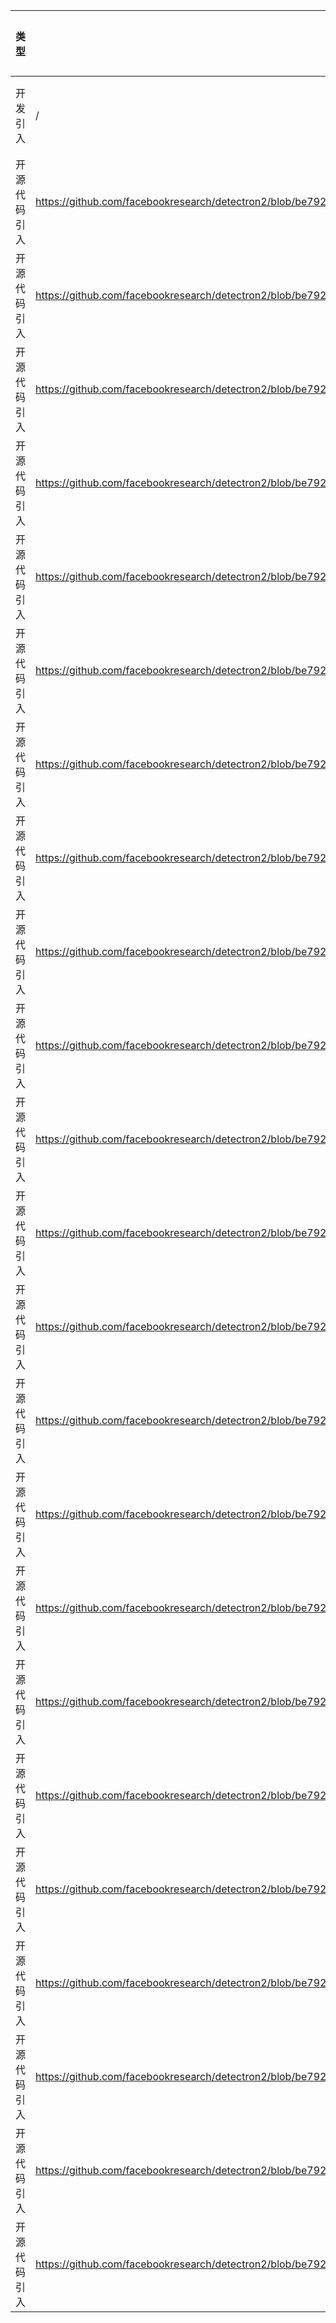 | 类型     | 开源代码地址                                                                                                                          | 文件名                                             | 公网IP地址/公网URL地址/域名/邮箱地址                                                                                           | 用途说明   |
|--------|---------------------------------------------------------------------------------------------------------------------------------|-------------------------------------------------|------------------------------------------------------------------------------------------------------------------|--------|
| 开发引入   | /                                                                                                                               | url.ini                                         | https://dl.fbaipublicfiles.com/detectron2                                                                        | 下载数据集  |
| 开源代码引入 | https://github.com/facebookresearch/detectron2/blob/be792b959bca9af0aacfa04799537856c7a92802/datasets/prepare_panoptic_fpn.py   | Cascade_RCNN/datasets/prepare_panoptic_fpn.py   | https://dl.fbaipublicfiles.com/detectron2/                                                                       | 下载数据集  |
| 开源代码引入 | https://github.com/facebookresearch/detectron2/blob/be792b959bca9af0aacfa04799537856c7a92802/detectron2/checkpoint/catalog.py   | Cascade_RCNN/detectron2/checkpoint/catalog.py   | https://dl.fbaipublicfiles.com/detectron                                                                         | 下载权重文件 |
| 开源代码引入 | https://github.com/facebookresearch/detectron2/blob/be792b959bca9af0aacfa04799537856c7a92802/detectron2/checkpoint/catalog.py   | Cascade_RCNN/detectron2/checkpoint/catalog.py   | https://dl.fbaipublicfiles.com/detectron2/                                                                       | 下载权重文件 |
| 开源代码引入 | https://github.com/facebookresearch/detectron2/blob/be792b959bca9af0aacfa04799537856c7a92802/detectron2/model_zoo/model_zoo.py  | Cascade_RCNN/detectron2/model_zoo/model_zoo.py  | https://dl.fbaipublicfiles.com/detectron2/                                                                       | 下载权重文件 |
| 开源代码引入 | https://github.com/facebookresearch/detectron2/blob/be792b959bca9af0aacfa04799537856c7a92802/dev/packaging/build_wheel.sh       | Cascade_RCNN/dev/packaging/build_wheel.sh       | https://download.pytorch.org/whl/"$CU_VERSION"/torch_stable.html                                                 | 下载第三方包 |
| 开源代码引入 | https://github.com/facebookresearch/detectron2/blob/be792b959bca9af0aacfa04799537856c7a92802/dev/packaging/gen_install_table.py | Cascade_RCNN/dev/packaging/gen_install_table.py | https://dl.fbaipublicfiles.com/detectron2/wheels/{cuda}/torch{torch}/index.html                                  | 下载第三方包 |
| 开源代码引入 | https://github.com/facebookresearch/detectron2/blob/be792b959bca9af0aacfa04799537856c7a92802/docker/Dockerfile                  | Cascade_RCNN/docker/Dockerfile                  | https://bootstrap.pypa.io/get-pip.py                                                                             | 下载第三方包 |
| 开源代码引入 | https://github.com/facebookresearch/detectron2/blob/be792b959bca9af0aacfa04799537856c7a92802/docker/Dockerfile                  | Cascade_RCNN/docker/Dockerfile                  | https://download.pytorch.org/whl/cu101/torch_stable.html                                                         | 下载第三方包 |
| 开源代码引入 | https://github.com/facebookresearch/detectron2/blob/be792b959bca9af0aacfa04799537856c7a92802/docker/Dockerfile                  | Cascade_RCNN/docker/Dockerfile                  | https://github.com/facebookresearch/detectron2                                                                   | 下载第三方包 |
| 开源代码引入 | https://github.com/facebookresearch/detectron2/blob/be792b959bca9af0aacfa04799537856c7a92802/docker/Dockerfile                  | Cascade_RCNN/docker/Dockerfile                  | https://github.com/facebookresearch/fvcore                                                                       | 下载第三方包 |
| 开源代码引入 | https://github.com/facebookresearch/detectron2/blob/be792b959bca9af0aacfa04799537856c7a92802/docker/Dockerfile-circleci         | Cascade_RCNN/docker/Dockerfile-circleci         | https://bootstrap.pypa.io/get-pip.py                                                                             | 下载第三方包 |
| 开源代码引入 | https://github.com/facebookresearch/detectron2/blob/be792b959bca9af0aacfa04799537856c7a92802/docker/Dockerfile-circleci         | Cascade_RCNN/docker/Dockerfile-circleci         | https://download.pytorch.org/whl/cu101/torch_stable.html                                                         | 下载第三方包 |
| 开源代码引入 | https://github.com/facebookresearch/detectron2/blob/be792b959bca9af0aacfa04799537856c7a92802/docs/conf.py                       | Cascade_RCNN/docs/conf.py                       | https://github.com/facebookresearch/detectron2/blob/master/                                                      | 源码链接   |
| 开源代码引入 | https://github.com/facebookresearch/detectron2/blob/be792b959bca9af0aacfa04799537856c7a92802/docs/conf.py                       | Cascade_RCNN/docs/conf.py                       | https://docs.python.org/3.6                                                                                      | 源码链接   |
| 开源代码引入 | https://github.com/facebookresearch/detectron2/blob/be792b959bca9af0aacfa04799537856c7a92802/docs/conf.py                       | Cascade_RCNN/docs/conf.py                       | https://docs.scipy.org/doc/numpy/                                                                                | 源码链接   |
| 开源代码引入 | https://github.com/facebookresearch/detectron2/blob/be792b959bca9af0aacfa04799537856c7a92802/docs/conf.py                       | Cascade_RCNN/docs/conf.py                       | https://pytorch.org/docs/master/                                                                                 | 源码链接   |
| 开源代码引入 | https://github.com/facebookresearch/detectron2/blob/be792b959bca9af0aacfa04799537856c7a92802/docs/conf.py                       | Cascade_RCNN/docs/conf.py                       | https://arxiv.org/abs/                                                                                           | 论文链接   |
| 开源代码引入 | https://github.com/facebookresearch/detectron2/blob/be792b959bca9af0aacfa04799537856c7a92802/setup.py                           | Cascade_RCNN/setup.py                           | https://github.com/facebookresearch/detectron2                                                                   | 第三包链接  |
| 开源代码引入 | https://github.com/facebookresearch/detectron2/blob/be792b959bca9af0aacfa04799537856c7a92802/setup.py                           | Cascade_RCNN/setup.py                           | https://github.com/psf/black@673327449f86fce558adde153bb6cbe54bfebad2                                            | 第三包链接  |
| 开源代码引入 | https://github.com/facebookresearch/detectron2/blob/be792b959bca9af0aacfa04799537856c7a92802/tests/data/test_coco_evaluation.py | Cascade_RCNN/tests/data/test_coco_evaluation.py | http://images.cocodataset.org/val2017/000000000285.jpg                                                           | 测试数据   |
| 开源代码引入 | https://github.com/facebookresearch/detectron2/blob/be792b959bca9af0aacfa04799537856c7a92802/tests/data/test_coco_evaluation.py | Cascade_RCNN/tests/data/test_coco_evaluation.py | http://farm8.staticflickr.com/7434/9138147604_c6225224b8_z.jpg                                                   | 测试数据   |
| 开源代码引入 | https://github.com/facebookresearch/detectron2/blob/be792b959bca9af0aacfa04799537856c7a92802/tests/data/test_coco_evaluation.py | Cascade_RCNN/tests/data/test_coco_evaluation.py | http://images.cocodataset.org/val2017/000000000139.jpg                                                           | 测试数据   |
| 开源代码引入 | https://github.com/facebookresearch/detectron2/blob/be792b959bca9af0aacfa04799537856c7a92802/tests/tests/test_model_zoo.py      | Cascade_RCNN/tests/test_model_zoo.py            | https://dl.fbaipublicfiles.com/detectron2/Misc/scratch_mask_rcnn_R_50_FPN_3x_gn/138602908/model_final_01ca85.pkl | 下载权重文件 |
